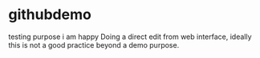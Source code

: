 # githubdemo
testing purpose
i am happy
Doing a direct edit from web interface, ideally this is not a good practice beyond a demo purpose.
